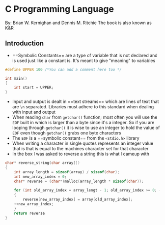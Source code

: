 # C Programming Language
By: Brian W. Kernighan and Dennis M. Ritchie 
The book is also known as K&R
## Introduction
- ==Symbolic Constants== are a type of variable that is not declared and is used just like a constant is. It's meant to give "meaning" to variables 
```c
#define UPPER 100 /*You can add a comment here too */

int main()
{
	int start = UPPER;
}
```

- Input and output is dealt in ==text streams== which are lines of text that are `\n` separated. Libraries must adhere to this standard when dealing with input and output
- When reading `char` from `getchar()` function; most often you will use the `EOF` built in which is larger than a byte since it's a integer. So if you are looping through `getchar()` it is wise to use an integer to hold the value of `EOF` even though `getchar()` grabs one byte characters
- The `EOF` is a ==symbolic constant== from the `<stdio.h>` library 
- When writing a character in single quotes represents an integer value that is that is equal to the machines character set for that character
- In the box I was asked to reverse a string this is what I cameup with
```C
char* reverse_string(char array[])
{
    int array_length = sizeof(array) / sizeof(char);
    int new_array_index = 0;
    char* reverse = (char*)malloc(array_length * sizeof(char));
    
    for (int old_array_index = array_lengt - 1; old_array_index >= 0; --old_array_index)
    {
    	reverse[new_array_index] = array[old_array_index];
	++new_array_index;
    }
    return reverse
}
```
